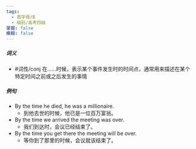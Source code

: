 ```yaml
---
tags:
  - 首字母/B
  - 级别/高考四级
掌握: false
模糊: false
---
```

##### 词义
- #词性/conj  在……时候，表示某个事件发生时的时间点，通常用来描述在某个特定时间之前或之后发生的事情
##### 例句
- By the time he died, he was a millionaire.
	- 到他去世的时候，他已是一位百万富翁。
- By the time we arrived the meeting was over.
	- 我们到达时，会议已经结束了。
- By the time you get there the meeting will be over.
	- 等你到了那里的时候，会议就该结束了。
